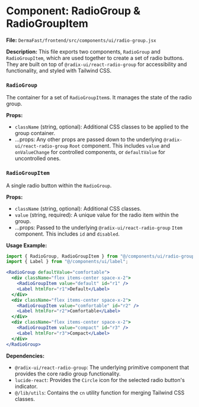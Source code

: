 # Component: RadioGroup & RadioGroupItem

**File:** `DermaFast/frontend/src/components/ui/radio-group.jsx`

**Description:**
This file exports two components, `RadioGroup` and `RadioGroupItem`, which are used together to create a set of radio buttons. They are built on top of `@radix-ui/react-radio-group` for accessibility and functionality, and styled with Tailwind CSS.

### `RadioGroup`
The container for a set of `RadioGroupItem`s. It manages the state of the radio group.

**Props:**
*   `className` (string, optional): Additional CSS classes to be applied to the group container.
*   ...props: Any other props are passed down to the underlying `@radix-ui/react-radio-group` `Root` component. This includes `value` and `onValueChange` for controlled components, or `defaultValue` for uncontrolled ones.

### `RadioGroupItem`
A single radio button within the `RadioGroup`.

**Props:**
*   `className` (string, optional): Additional CSS classes.
*   `value` (string, required): A unique value for the radio item within the group.
*   ...props: Passed to the underlying `@radix-ui/react-radio-group` `Item` component. This includes `id` and `disabled`.

**Usage Example:**

```jsx
import { RadioGroup, RadioGroupItem } from "@/components/ui/radio-group";
import { Label } from "@/components/ui/label";

<RadioGroup defaultValue="comfortable">
  <div className="flex items-center space-x-2">
    <RadioGroupItem value="default" id="r1" />
    <Label htmlFor="r1">Default</Label>
  </div>
  <div className="flex items-center space-x-2">
    <RadioGroupItem value="comfortable" id="r2" />
    <Label htmlFor="r2">Comfortable</Label>
  </div>
  <div className="flex items-center space-x-2">
    <RadioGroupItem value="compact" id="r3" />
    <Label htmlFor="r3">Compact</Label>
  </div>
</RadioGroup>
```

**Dependencies:**
*   `@radix-ui/react-radio-group`: The underlying primitive component that provides the core radio group functionality.
*   `lucide-react`: Provides the `Circle` icon for the selected radio button's indicator.
*   `@/lib/utils`: Contains the `cn` utility function for merging Tailwind CSS classes.

